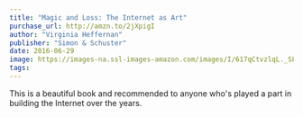 ```yaml
---
title: "Magic and Loss: The Internet as Art"
purchase_url: http://amzn.to/2jXpigI
author: "Virginia Heffernan"
publisher: "Simon & Schuster"
date: 2016-06-29
image: https://images-na.ssl-images-amazon.com/images/I/617qCtvzlqL._SL75_.jpg
tags:
---
```


This is a beautiful book and recommended to anyone who's played a part in building the Internet over the years.
